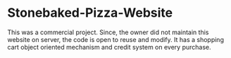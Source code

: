 # Stonebaked-Pizza-Website
This was a commercial project. Since, the owner did not maintain this website on server, the code is open to reuse and modify. It has a shopping cart object oriented mechanism and credit system on every purchase.
